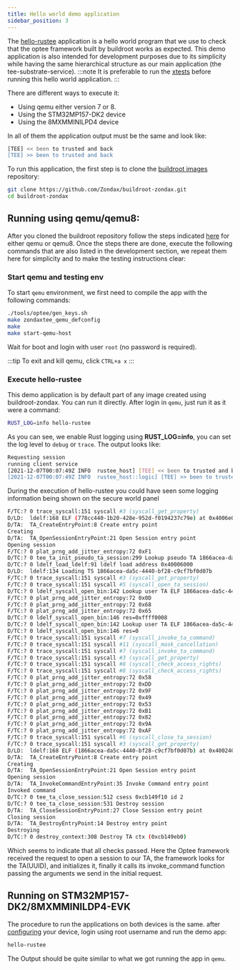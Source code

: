 ```yaml
---
title: Hello world demo application
sidebar_position: 3
---
```


The [hello-rustee](../technical/40.Development/41.HelloRustee.md) application is a hello world program that we use to
check that the optee framework built by buildroot works as expected. This
demo application is also intended for development purposes due to
its simplicity while having the same hierarchical structure as our main application
(the tee-substrate-service).
:::note
It is preferable to run the [xtests](./xtests.md) before running this
hello world application.
:::

There are different ways to execute it:

- Using qemu either version 7 or 8.
- Using the STM32MP157-DK2 device
- Using the 8MXMMINILPD4 device

In all of them the application output must be the same and look like:

```bash
[TEE] << been to trusted and back
[TEE] >> been to trusted and back
```

To run this application, the first step is to clone the [buildroot images](https://github.com/Zondax/buildroot-zondax) repository:

```bash
git clone https://github.com/Zondax/buildroot-zondax.git
cd buildroot-zondax
```

## Running using qemu/qemu8:

After you cloned the buildroot repository follow the steps indicated
[here](../technical/BSP/BSP) for either qemu or qemu8.
Once the steps there are done, execute the following commands that are
also listed in the development section, we repeat them here for
simplicity and to make the testing instructions clear:

### Start qemu and testing env

To start `qemu` environment, we first need to compile the app with the following commands:

```bash
./tools/optee/gen_keys.sh
make zondaxtee_qemu_defconfig
make
make start-qemu-host
```

Wait for boot and login with user `root` (no password is required).

:::tip
To exit and kill qemu, click `CTRL+a x`
:::

### Execute hello-rustee

This demo application is by default part of any image created using
buildroot-zondax. You can run it directly. After login in `qemu`, just run it as it were a command:

```bash
RUST_LOG=info hello-rustee
```

As you can see, we enable Rust logging using **RUST_LOG=info**, you can set
the log level to `debug` or `trace`. The output looks like:

```bash
Requesting session
running client service
[2021-12-07T00:07:49Z INFO  rustee_host] [TEE] << been to trusted and back
[2021-12-07T00:07:49Z INFO  rustee_host::logic] [TEE] >> been to trusted and back
```

During the execution of hello-rustee you could have seen some logging information being shown on the
secure world panel

```bash
F/TC:? 0 trace_syscall:151 syscall #3 (syscall_get_property)
D/LD:  ldelf:168 ELF (778cc440-1b20-428e-952d-f0194237c79e) at 0x4006e000
D/TA:  TA_CreateEntryPoint:8 Create entry point
Creating
D/TA:  TA_OpenSessionEntryPoint:21 Open Session entry point
Opening session
F/TC:? 0 plat_prng_add_jitter_entropy:72 0xF1
D/TC:? 0 tee_ta_init_pseudo_ta_session:299 Lookup pseudo TA 1866acea-da5c-4440-bf28-c9cf7bf0d07b
D/TC:? 0 ldelf_load_ldelf:91 ldelf load address 0x40006000
D/LD:  ldelf:134 Loading TS 1866acea-da5c-4440-bf28-c9cf7bf0d07b
F/TC:? 0 trace_syscall:151 syscall #3 (syscall_get_property)
F/TC:? 0 trace_syscall:151 syscall #5 (syscall_open_ta_session)
D/TC:? 0 ldelf_syscall_open_bin:142 Lookup user TA ELF 1866acea-da5c-4440-bf28-c9cf7bf0d07b (Secure Storage TA)
F/TC:? 0 plat_prng_add_jitter_entropy:72 0x0D
F/TC:? 0 plat_prng_add_jitter_entropy:72 0x68
F/TC:? 0 plat_prng_add_jitter_entropy:72 0x65
D/TC:? 0 ldelf_syscall_open_bin:146 res=0xffff0008
D/TC:? 0 ldelf_syscall_open_bin:142 Lookup user TA ELF 1866acea-da5c-4440-bf28-c9cf7bf0d07b (REE)
D/TC:? 0 ldelf_syscall_open_bin:146 res=0
F/TC:? 0 trace_syscall:151 syscall #7 (syscall_invoke_ta_command)
F/TC:? 0 trace_syscall:151 syscall #11 (syscall_mask_cancellation)
F/TC:? 0 trace_syscall:151 syscall #7 (syscall_invoke_ta_command)
F/TC:? 0 trace_syscall:151 syscall #3 (syscall_get_property)
F/TC:? 0 trace_syscall:151 syscall #8 (syscall_check_access_rights)
F/TC:? 0 trace_syscall:151 syscall #8 (syscall_check_access_rights)
F/TC:? 0 plat_prng_add_jitter_entropy:72 0x58
F/TC:? 0 plat_prng_add_jitter_entropy:72 0xDD
F/TC:? 0 plat_prng_add_jitter_entropy:72 0x9F
F/TC:? 0 plat_prng_add_jitter_entropy:72 0x49
F/TC:? 0 plat_prng_add_jitter_entropy:72 0x53
F/TC:? 0 plat_prng_add_jitter_entropy:72 0xB1
F/TC:? 0 plat_prng_add_jitter_entropy:72 0x82
F/TC:? 0 plat_prng_add_jitter_entropy:72 0x9A
F/TC:? 0 plat_prng_add_jitter_entropy:72 0xAF
F/TC:? 0 trace_syscall:151 syscall #6 (syscall_close_ta_session)
F/TC:? 0 trace_syscall:151 syscall #3 (syscall_get_property)
D/LD:  ldelf:168 ELF (1866acea-da5c-4440-bf28-c9cf7bf0d07b) at 0x40024000
D/TA:  TA_CreateEntryPoint:8 Create entry point
Creating
D/TA:  TA_OpenSessionEntryPoint:21 Open Session entry point
Opening session
D/TA:  TA_InvokeCommandEntryPoint:35 Invoke Command entry point
Invoked command
D/TC:? 0 tee_ta_close_session:512 csess 0xcb149f10 id 2
D/TC:? 0 tee_ta_close_session:531 Destroy session
D/TA:  TA_CloseSessionEntryPoint:27 Close Session entry point
Closing session
D/TA:  TA_DestroyEntryPoint:14 Destroy entry point
Destroying
D/TC:? 0 destroy_context:308 Destroy TA ctx (0xcb149eb0)

```

Which seems to indicate that all checks passed. Here the Optee framework
received the request to open a session to our TA, the framework looks
for the TA(UUID), and initializes it, finally it calls its invoke_command
function passing the arguments we send in the initial request.

## Running on STM32MP157-DK2/8MXMMINILDP4-EVK

The procedure to run the applications on both devices is the same.
after [configuring](../technical/20.HardwareSetup/20.intro.mdx) your device, login using root username and run the demo app:

```bash
hello-rustee
```

The Output should be quite similar to what we got running the app in `qemu`.
